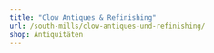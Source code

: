 ```yaml
---
title: "Clow Antiques & Refinishing"
url: /south-mills/clow-antiques-und-refinishing/
shop: Antiquitäten
---
```

